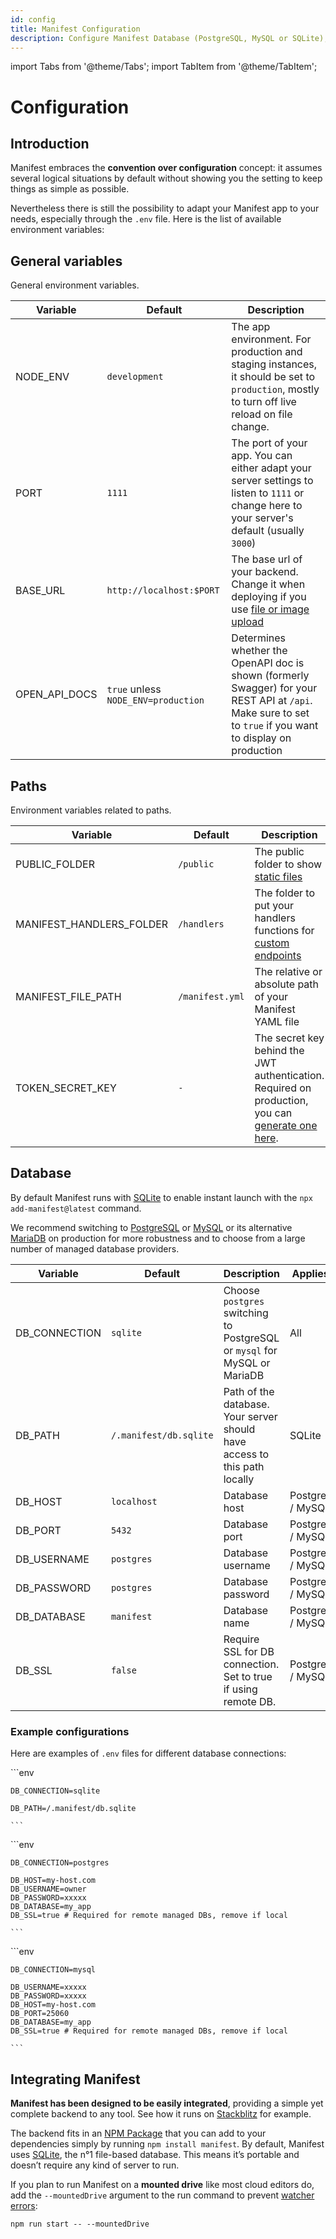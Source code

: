 ```yaml
---
id: config
title: Manifest Configuration
description: Configure Manifest Database (PostgreSQL, MySQL or SQLite), Port, OpenAPI and environments with a simple config.
---
```


import Tabs from '@theme/Tabs';
import TabItem from '@theme/TabItem';

# Configuration

## Introduction

Manifest embraces the **convention over configuration** concept: it assumes several logical situations by default without showing you the setting to keep things as simple as possible.

Nevertheless there is still the possibility to adapt your Manifest app to your needs, especially through the `.env` file. Here is the list of available environment variables:

## General variables

General environment variables.

| Variable      | Default                             | Description                                                                                                                                                 |
| ------------- | ----------------------------------- | ----------------------------------------------------------------------------------------------------------------------------------------------------------- |
| NODE_ENV      | `development`                       | The app environment. For production and staging instances, it should be set to `production`, mostly to turn off live reload on file change.                 |
| PORT          | `1111`                              | The port of your app. You can either adapt your server settings to listen to `1111` or change here to your server's default (usually `3000`)                |
| BASE_URL      | `http://localhost:$PORT`            | The base url of your backend. Change it when deploying if you use [file or image upload](./upload.md)                                                       |
| OPEN_API_DOCS | `true` unless `NODE_ENV=production` | Determines whether the OpenAPI doc is shown (formerly Swagger) for your REST API at `/api`. Make sure to set to `true` if you want to display on production |

## Paths

Environment variables related to paths.

| Variable                 | Default         | Description                                                                                                                 |
| ------------------------ | --------------- | --------------------------------------------------------------------------------------------------------------------------- |
| PUBLIC_FOLDER            | `/public`       | The public folder to show [static files](https://expressjs.com/en/starter/static-files.html)                                |
| MANIFEST_HANDLERS_FOLDER | `/handlers`     | The folder to put your handlers functions for [custom endpoints](./endpoints.md)                                            |
| MANIFEST_FILE_PATH       | `/manifest.yml` | The relative or absolute path of your Manifest YAML file                                                                    |
| TOKEN_SECRET_KEY         | `-`             | The secret key behind the JWT authentication. Required on production, you can [generate one here](https://jwtsecrets.com/). |

## Database

By default Manifest runs with [SQLite](https://www.sqlite.org/) to enable instant launch with the `npx add-manifest@latest` command.

We recommend switching to [PostgreSQL](https://www.postgresql.org/) or [MySQL](https://www.mysql.com/) or its alternative [MariaDB](https://mariadb.org/) on production for more robustness and to choose from a large number of managed database providers.

| Variable      | Default                | Description                                                               | Applies To         |
| ------------- | ---------------------- | ------------------------------------------------------------------------- | ------------------ |
| DB_CONNECTION | `sqlite`               | Choose `postgres` switching to PostgreSQL or `mysql` for MySQL or MariaDB | All                |
| DB_PATH       | `/.manifest/db.sqlite` | Path of the database. Your server should have access to this path locally | SQLite             |
| DB_HOST       | `localhost`            | Database host                                                             | PostgreSQL / MySQL |
| DB_PORT       | `5432`                 | Database port                                                             | PostgreSQL / MySQL |
| DB_USERNAME   | `postgres`             | Database username                                                         | PostgreSQL / MySQL |
| DB_PASSWORD   | `postgres`             | Database password                                                         | PostgreSQL / MySQL |
| DB_DATABASE   | `manifest`             | Database name                                                             | PostgreSQL / MySQL |
| DB_SSL        | `false`                | Require SSL for DB connection. Set to true if using remote DB.            | PostgreSQL / MySQL |

### Example configurations

Here are examples of `.env` files for different database connections:

<Tabs>
  <TabItem value="sqlite" label="SQLite" default>
   ```env

    DB_CONNECTION=sqlite

    DB_PATH=/.manifest/db.sqlite

    ```

  </TabItem>
  <TabItem value="postgresql" label="PostgreSQL" default>
   ```env

    DB_CONNECTION=postgres

    DB_HOST=my-host.com
    DB_USERNAME=owner
    DB_PASSWORD=xxxxx
    DB_DATABASE=my_app
    DB_SSL=true # Required for remote managed DBs, remove if local

    ```

  </TabItem>
   <TabItem value="mysql" label="MySQL / MariaDB" default>
    ```env

    DB_CONNECTION=mysql

    DB_USERNAME=xxxxx
    DB_PASSWORD=xxxxx
    DB_HOST=my-host.com
    DB_PORT=25060
    DB_DATABASE=my_app
    DB_SSL=true # Required for remote managed DBs, remove if local

    ```

  </TabItem>
</Tabs>

## Integrating Manifest

**Manifest has been designed to be easily integrated**, providing a simple yet complete backend to any tool. See how it runs on [Stackblitz](https://manifest.new) for example.

The backend fits in an [NPM Package](https://www.npmjs.com/package/manifest) that you can add to your dependencies simply by running `npm install manifest`. By default, Manifest uses [SQLite](https://www.sqlite.org/), the n°1 file-based database. This means it’s portable and doesn’t require any kind of server to run.

If you plan to run Manifest on a **mounted drive** like most cloud editors do, add the `--mountedDrive` argument to the run command to prevent [watcher errors](https://github.com/remy/nodemon?tab=readme-ov-file#application-isnt-restarting):

```
npm run start -- --mountedDrive
```

